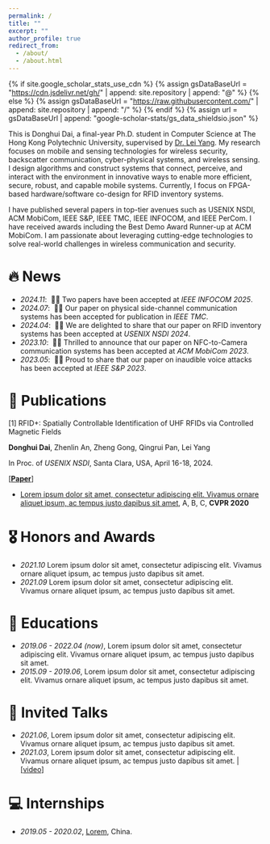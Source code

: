```yaml
---
permalink: /
title: ""
excerpt: ""
author_profile: true
redirect_from: 
  - /about/
  - /about.html
---
```


{% if site.google_scholar_stats_use_cdn %}
{% assign gsDataBaseUrl = "https://cdn.jsdelivr.net/gh/" | append: site.repository | append: "@" %}
{% else %}
{% assign gsDataBaseUrl = "https://raw.githubusercontent.com/" | append: site.repository | append: "/" %}
{% endif %}
{% assign url = gsDataBaseUrl | append: "google-scholar-stats/gs_data_shieldsio.json" %}

<span class='anchor' id='about-me'></span>

This is Donghui Dai, a final-year Ph.D. student in Computer Science at The Hong Kong Polytechnic University, supervised by [Dr. Lei Yang](https://www4.comp.polyu.edu.hk/~csyanglei/#/pages/profile/about). My research focuses on mobile and sensing technologies for wireless security, backscatter communication, cyber-physical systems, and wireless sensing. I design algorithms and construct systems that connect, perceive, and interact with the environment in innovative ways to enable more efficient, secure, robust, and capable mobile systems. Currently, I focus on FPGA-based hardware/software co-design for RFID inventory systems. 

I have published several papers in top-tier avenues such as USENIX NSDI, ACM MobiCom, IEEE S&P, IEEE TMC, IEEE INFOCOM, and IEEE PerCom. I have received awards including the Best Demo Award Runner-up at ACM MobiCom. I am passionate about leveraging cutting-edge technologies to solve real-world challenges in wireless communication and security.


<!-- My research interest includes neural machine translation and computer vision. I have published more than 100 papers at the top international AI conferences with total <a href='https://scholar.google.com/citations?user=DhtAFkwAAAAJ'>google scholar citations <strong><span id='total_cit'>260000+</span></strong></a> (You can also use google scholar badge <a href='https://scholar.google.com/citations?user=DhtAFkwAAAAJ'><img src="https://img.shields.io/endpoint?url={{ url | url_encode }}&logo=Google%20Scholar&labelColor=f6f6f6&color=9cf&style=flat&label=citations"></a>). -->


# 🔥 News
- *2024.11*: &nbsp;🎉🎉 Two papers have been accepted at *IEEE INFOCOM 2025*.
- *2024.07*: &nbsp;🎉🎉 Our paper on physical side-channel communication systems has been accepted for publication in *IEEE TMC*.  
- *2024.04*: &nbsp;🎉🎉 We are delighted to share that our paper on RFID inventory systems has been accepted at *USENIX NSDI 2024*.  
- *2023.10*: &nbsp;🎉🎉 Thrilled to announce that our paper on NFC-to-Camera communication systems has been accepted at *ACM MobiCom 2023*.  
- *2023.05*: &nbsp;🎉🎉 Proud to share that our paper on inaudible voice attacks has been accepted at *IEEE S&P 2023*.  

# 📝 Publications 

<!-- <div class='paper-box'><div class='paper-box-image'><div><div class="badge">NSDI 2024</div><img src='../images/RFID-NDSI.jpg' alt="sym" width="100%"></div></div>
<div class='paper-box-text' markdown="1"> -->

[1] RFID+: Spatially Controllable Identification of UHF RFIDs via Controlled Magnetic Fields

**Donghui Dai**, Zhenlin An, Zheng Gong, Qingrui Pan, Lei Yang

In Proc. of *USENIX NSDI*, Santa Clara, USA, April 16-18, 2024.

[[**Paper**](https://www.usenix.org/conference/nsdi24/presentation/dai)]

<!--[**Project**](https://scholar.google.com/citations?view_op=view_citation&hl=zh-CN&user=DhtAFkwAAAAJ&citation_for_view=DhtAFkwAAAAJ:ALROH1vI_8AC) <strong><span class='show_paper_citations' data='DhtAFkwAAAAJ:ALROH1vI_8AC'></span></strong>
- Lorem ipsum dolor sit amet, consectetur adipiscing elit. Vivamus ornare aliquet ipsum, ac tempus justo dapibus sit amet. -->
<!-- </div>
</div> -->

- [Lorem ipsum dolor sit amet, consectetur adipiscing elit. Vivamus ornare aliquet ipsum, ac tempus justo dapibus sit amet](https://github.com), A, B, C, **CVPR 2020**

# 🎖 Honors and Awards
- *2021.10* Lorem ipsum dolor sit amet, consectetur adipiscing elit. Vivamus ornare aliquet ipsum, ac tempus justo dapibus sit amet. 
- *2021.09* Lorem ipsum dolor sit amet, consectetur adipiscing elit. Vivamus ornare aliquet ipsum, ac tempus justo dapibus sit amet. 

# 📖 Educations
- *2019.06 - 2022.04 (now)*, Lorem ipsum dolor sit amet, consectetur adipiscing elit. Vivamus ornare aliquet ipsum, ac tempus justo dapibus sit amet. 
- *2015.09 - 2019.06*, Lorem ipsum dolor sit amet, consectetur adipiscing elit. Vivamus ornare aliquet ipsum, ac tempus justo dapibus sit amet. 

# 💬 Invited Talks
- *2021.06*, Lorem ipsum dolor sit amet, consectetur adipiscing elit. Vivamus ornare aliquet ipsum, ac tempus justo dapibus sit amet. 
- *2021.03*, Lorem ipsum dolor sit amet, consectetur adipiscing elit. Vivamus ornare aliquet ipsum, ac tempus justo dapibus sit amet.  \| [\[video\]](https://github.com/)

# 💻 Internships
- *2019.05 - 2020.02*, [Lorem](https://github.com/), China.